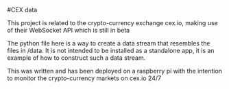 #CEX data

This project is related to the crypto-currency exchange cex.io, making use of their WebSocket API which is still in beta

The python file here is a way to create a data stream that resembles the files in /data. It is not intended to be installed as a standalone app, it is an example of how to construct such a data stream.

This was written and has been deployed on a raspberry pi with the intention to monitor the crypto-currency markets on cex.io 24/7
